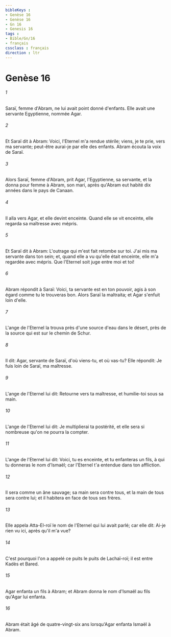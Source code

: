 ```yaml
---
bibleKeys : 
- Genèse 16
- Genèse 16
- Gn 16
- Genesis 16
tags : 
- Bible/Gn/16
- français
cssclass : français
direction : ltr
---
```


# Genèse 16

###### 1
Saraï, femme d'Abram, ne lui avait point donné d'enfants. Elle avait une servante Egyptienne, nommée Agar.
###### 2
Et Saraï dit à Abram: Voici, l'Eternel m'a rendue stérile; viens, je te prie, vers ma servante; peut-être aurai-je par elle des enfants. Abram écouta la voix de Saraï.
###### 3
Alors Saraï, femme d'Abram, prit Agar, l'Egyptienne, sa servante, et la donna pour femme à Abram, son mari, après qu'Abram eut habité dix années dans le pays de Canaan.
###### 4
Il alla vers Agar, et elle devint enceinte. Quand elle se vit enceinte, elle regarda sa maîtresse avec mépris.
###### 5
Et Saraï dit à Abram: L'outrage qui m'est fait retombe sur toi. J'ai mis ma servante dans ton sein; et, quand elle a vu qu'elle était enceinte, elle m'a regardée avec mépris. Que l'Eternel soit juge entre moi et toi!
###### 6
Abram répondit à Saraï: Voici, ta servante est en ton pouvoir, agis à son égard comme tu le trouveras bon. Alors Saraï la maltraita; et Agar s'enfuit loin d'elle.
###### 7
L'ange de l'Eternel la trouva près d'une source d'eau dans le désert, près de la source qui est sur le chemin de Schur.
###### 8
Il dit: Agar, servante de Saraï, d'où viens-tu, et où vas-tu? Elle répondit: Je fuis loin de Saraï, ma maîtresse.
###### 9
L'ange de l'Eternel lui dit: Retourne vers ta maîtresse, et humilie-toi sous sa main.
###### 10
L'ange de l'Eternel lui dit: Je multiplierai ta postérité, et elle sera si nombreuse qu'on ne pourra la compter.
###### 11
L'ange de l'Eternel lui dit: Voici, tu es enceinte, et tu enfanteras un fils, à qui tu donneras le nom d'Ismaël; car l'Eternel t'a entendue dans ton affliction.
###### 12
Il sera comme un âne sauvage; sa main sera contre tous, et la main de tous sera contre lui; et il habitera en face de tous ses frères.
###### 13
Elle appela Atta-El-roï le nom de l'Eternel qui lui avait parlé; car elle dit: Ai-je rien vu ici, après qu'il m'a vue?
###### 14
C'est pourquoi l'on a appelé ce puits le puits de Lachaï-roï; il est entre Kadès et Bared.
###### 15
Agar enfanta un fils à Abram; et Abram donna le nom d'Ismaël au fils qu'Agar lui enfanta.
###### 16
Abram était âgé de quatre-vingt-six ans lorsqu'Agar enfanta Ismaël à Abram.
